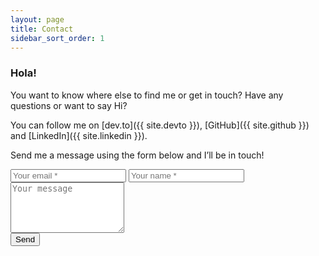 ```yaml
---
layout: page
title: Contact
sidebar_sort_order: 1
---
```


### Hola!

You want to know where else to find me or get in touch? Have any questions or want to say Hi?

You can follow me on [dev.to]({{ site.devto }}), [GitHub]({{ site.github }}) and [LinkedIn]({{ site.linkedin }}).

Send me a message using the form below and I’ll be in touch!

<div class="contact-form">
<form method="POST" action="https://formspree.io/f/xwkwzlkr">
<input type="email" name="_replyto" placeholder="Your email *">
<input type="text" name="name" placeholder="Your name *">
<br>
<textarea name="message" placeholder="Your message" rows="5"></textarea>
<br>
<input type="hidden" name="_subject" value="Contact form submission">
<input type="text" name="_gotcha" style="display: none;" class="contact-form__gotcha" val="">
<button type="submit">Send</button>
</form>
</div>